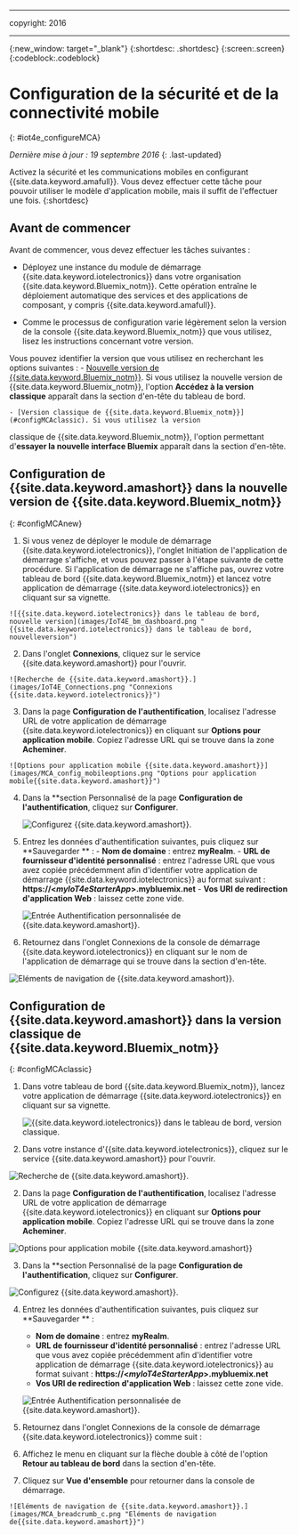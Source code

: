 ﻿---

copyright:
  2016

---


<!-- Common attributes used in the template are defined as follows: -->
{:new_window: target="\_blank"}
{:shortdesc: .shortdesc}
{:screen:.screen}
{:codeblock:.codeblock}

# Configuration de la sécurité et de la connectivité mobile 
{: #iot4e_configureMCA}

*Dernière mise à jour : 19 septembre 2016*
{: .last-updated}

Activez la sécurité et les communications mobiles en configurant {{site.data.keyword.amafull}}. Vous devez effectuer cette tâche pour pouvoir
utiliser le modèle d'application mobile, mais il suffit de l'effectuer une fois.
{:shortdesc}

## Avant de commencer 

Avant de commencer, vous devez effectuer les tâches suivantes :
  - Déployez une instance du module de démarrage {{site.data.keyword.iotelectronics}} dans votre organisation
{{site.data.keyword.Bluemix_notm}}. Cette opération entraîne le déploiement automatique des services et des applications de composant, y
compris {{site.data.keyword.amafull}}.

  - Comme le processus de configuration varie légèrement selon la version de la console {{site.data.keyword.Bluemix_notm}} que vous
utilisez, lisez les instructions concernant votre version.


  Vous pouvez identifier la version que vous utilisez en recherchant les options suivantes : 
    - [Nouvelle version de {{site.data.keyword.Bluemix_notm}}](#configMCAnew). Si vous utilisez la nouvelle version de
{{site.data.keyword.Bluemix_notm}}, l'option **Accédez à la version classique** apparaît dans la section d'en-tête du tableau de
bord.

    - [Version classique de {{site.data.keyword.Bluemix_notm}}](#configMCAclassic). Si vous utilisez la version
classique de {{site.data.keyword.Bluemix_notm}}, l'option permettant d'**essayer la nouvelle interface Bluemix**
apparaît dans la section d'en-tête.


## Configuration de {{site.data.keyword.amashort}} dans la nouvelle version de {{site.data.keyword.Bluemix_notm}} 
{: #configMCAnew}

  1. Si vous venez de déployer le module de démarrage {{site.data.keyword.iotelectronics}}, l'onglet Initiation de l'application de démarrage s'affiche, et vous pouvez passer à l'étape suivante de cette procédure. Si l'application de démarrage ne s'affiche pas, ouvrez votre tableau de bord {{site.data.keyword.Bluemix_notm}} et lancez votre application de démarrage {{site.data.keyword.iotelectronics}} en cliquant sur sa vignette.


    ![{{site.data.keyword.iotelectronics}} dans le tableau de bord, nouvelle version](images/IoT4E_bm_dashboard.png "{{site.data.keyword.iotelectronics}} dans le tableau de bord, nouvelleversion")


  2. Dans l'onglet **Connexions**, cliquez sur le service {{site.data.keyword.amashort}} pour l'ouvrir. 

    ![Recherche de {{site.data.keyword.amashort}}.](images/IoT4E_Connections.png "Connexions {{site.data.keyword.iotelectronics}}")

  3. Dans la page **Configuration de l'authentification**, localisez l'adresse URL de votre application de démarrage {{site.data.keyword.iotelectronics}} en cliquant sur **Options pour application mobile**. Copiez l'adresse URL qui se trouve dans la zone **Acheminer**. 

    ![Options pour application mobile {{site.data.keyword.amashort}}](images/MCA_config_mobileoptions.png "Options pour application mobile{{site.data.keyword.amashort}}")  


  4. Dans la **section Personnalisé de la page **Configuration de l'authentification**, cliquez sur **Configurer**.

       ![Configurez {{site.data.keyword.amashort}}.](images/MCA_config_pg.png "Page Configuration de l'authentification de {{site.data.keyword.amashort}}")

  5. Entrez les données d'authentification suivantes, puis cliquez sur **Sauvegarder ** :
    - **Nom de domaine** : entrez **myRealm**.
    - **URL de fournisseur d'identité personnalisé** : entrez l'adresse URL que vous avez copiée précédemment afin d'identifier
votre application de démarrage {{site.data.keyword.iotelectronics}} au format suivant : **https://<*myIoT4eStarterApp*>.mybluemix.net**
    - **Vos URI de redirection d'application Web** : laissez cette zone vide. 

      ![Entrée Authentification personnalisée de {{site.data.keyword.amashort}}.](images/MCA_config_pg2.png "Entrée Authentification personnalisée de{{site.data.keyword.amashort}}")  


  6. Retournez dans l'onglet Connexions de la console de démarrage {{site.data.keyword.iotelectronics}} en cliquant sur le nom de
l'application de démarrage qui se trouve dans la section d'en-tête. 

   ![Eléments de navigation de {{site.data.keyword.amashort}}.](images/MCA_breadcrumb.png "Eléments de navigation de {{site.data.keyword.amashort}}")

## Configuration de {{site.data.keyword.amashort}} dans la version classique de {{site.data.keyword.Bluemix_notm}}

{: #configMCAclassic}

1. Dans votre tableau de bord {{site.data.keyword.Bluemix_notm}}, lancez votre application de démarrage {{site.data.keyword.iotelectronics}} en cliquant sur sa vignette.

    ![{{site.data.keyword.iotelectronics}} dans le tableau de bord, version classique.](images/IoT4E_bm_dashboard_c.png "{{site.data.keyword.iotelectronics}} dans le tableau de bord, versionclassique")


2. Dans votre instance d'{{site.data.keyword.iotelectronics}}, cliquez sur le service {{site.data.keyword.amashort}} pour l'ouvrir.
   

  ![Recherche de {{site.data.keyword.amashort}}.](images/IoT4E_Connections_c.png "Connexions {{site.data.keyword.iotelectronics}}")

2. Dans la page **Configuration de l'authentification**, localisez l'adresse URL de votre application de démarrage
{{site.data.keyword.iotelectronics}} en cliquant sur **Options pour application mobile**. Copiez l'adresse URL qui se trouve
dans la zone **Acheminer**. 

  ![Options pour application mobile {{site.data.keyword.amashort}}](images/MCA_config_mobileoptions.png "Options pour application mobile {{site.data.keyword.amashort}}")

3. Dans la **section Personnalisé de la page **Configuration de l'authentification**, cliquez sur **Configurer**.

 ![Configurez {{site.data.keyword.amashort}}.](images/MCA_config_pg.png "Page Configuration de l'authentification de {{site.data.keyword.amashort}}")

4. Entrez les données d'authentification suivantes, puis cliquez sur **Sauvegarder ** :
   - **Nom de domaine** : entrez **myRealm**.
   - **URL de fournisseur d'identité personnalisé** : entrez l'adresse URL que vous avez copiée précédemment afin d'identifier
votre application de démarrage {{site.data.keyword.iotelectronics}} au format suivant :
**https://<*myIoT4eStarterApp*>.mybluemix.net**
   - **Vos URI de redirection d'application Web** : laissez cette zone vide. 

    ![Entrée Authentification
personnalisée de {{site.data.keyword.amashort}}.](images/MCA_config_pg2.png "Entrée Authentification personnalisée de {{site.data.keyword.amashort}}")

5. Retournez dans l'onglet Connexions de la console de démarrage {{site.data.keyword.iotelectronics}} comme suit :

  1. Affichez le menu en cliquant sur la flèche double à côté de l'option **Retour au tableau de bord** dans
la section d'en-tête.

  2. Cliquez sur **Vue d'ensemble** pour retourner dans la console de démarrage.   

    ![Eléments de navigation de {{site.data.keyword.amashort}}.](images/MCA_breadcrumb_c.png "Eléments de navigation de{{site.data.keyword.amashort}}")

